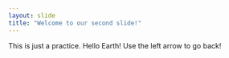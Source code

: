 ```yaml
---
layout: slide
title: "Welcome to our second slide!"
---
```

This is just a practice. Hello Earth!
Use the left arrow to go back!
